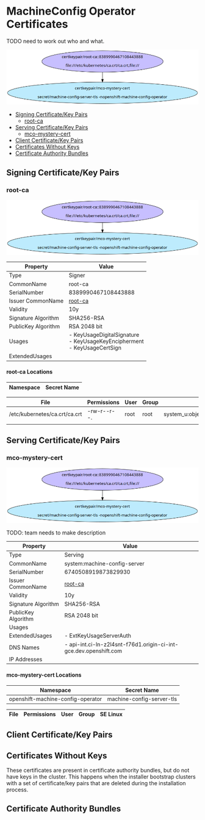 # MachineConfig Operator Certificates

TODO need to work out who and what.

![PKI Graph](cert-flow.png)

- [Signing Certificate/Key Pairs](#signing-certificatekey-pairs)
    - [root-ca](#root-ca)
- [Serving Certificate/Key Pairs](#serving-certificatekey-pairs)
    - [mco-mystery-cert](#mco-mystery-cert)
- [Client Certificate/Key Pairs](#client-certificatekey-pairs)
- [Certificates Without Keys](#certificates-without-keys)
- [Certificate Authority Bundles](#certificate-authority-bundles)

## Signing Certificate/Key Pairs


### root-ca
![PKI Graph](subcert-root-ca8389990467108443888.png)



| Property | Value |
| ----------- | ----------- |
| Type | Signer |
| CommonName | root-ca |
| SerialNumber | 8389990467108443888 |
| Issuer CommonName | [root-ca](#root-ca) |
| Validity | 10y |
| Signature Algorithm | SHA256-RSA |
| PublicKey Algorithm | RSA 2048 bit |
| Usages | - KeyUsageDigitalSignature<br/>- KeyUsageKeyEncipherment<br/>- KeyUsageCertSign |
| ExtendedUsages |  |


#### root-ca Locations
| Namespace | Secret Name |
| ----------- | ----------- |


| File | Permissions | User | Group | SE Linux |
| ----------- | ----------- | ----------- | ----------- | ----------- |
| /etc/kubernetes/ca.crt/ca.crt | -rw-r--r--. | root | root | system_u:object_r:kubernetes_file_t:s0 |
|  |  |  |  |  |


## Serving Certificate/Key Pairs


### mco-mystery-cert
![PKI Graph](subcert-systemmachine-config-server6740508919873829930.png)

TODO: team needs to make description

| Property | Value |
| ----------- | ----------- |
| Type | Serving |
| CommonName | system:machine-config-server |
| SerialNumber | 6740508919873829930 |
| Issuer CommonName | [root-ca](#root-ca) |
| Validity | 10y |
| Signature Algorithm | SHA256-RSA |
| PublicKey Algorithm | RSA 2048 bit |
| Usages |  |
| ExtendedUsages | - ExtKeyUsageServerAuth |
| DNS Names | - api-int.ci-ln-z2l4snt-f76d1.origin-ci-int-gce.dev.openshift.com |
| IP Addresses |  |


#### mco-mystery-cert Locations
| Namespace | Secret Name |
| ----------- | ----------- |
| openshift-machine-config-operator | machine-config-server-tls |

| File | Permissions | User | Group | SE Linux |
| ----------- | ----------- | ----------- | ----------- | ----------- |



## Client Certificate/Key Pairs

## Certificates Without Keys

These certificates are present in certificate authority bundles, but do not have keys in the cluster.
This happens when the installer bootstrap clusters with a set of certificate/key pairs that are deleted during the
installation process.

## Certificate Authority Bundles


